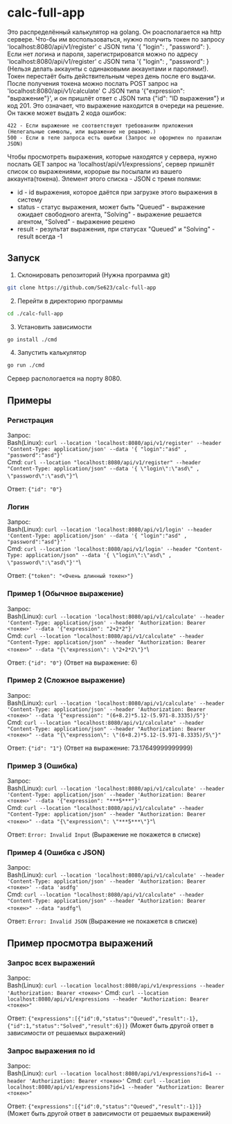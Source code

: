 # calc-full-app

Это распределённый калькулятор на golang. Он роасполагается на http сервере. Что-бы им воспользоваться, нужно получить токен по запросу 'localhost:8080/api/v1/register' с JSON типа '{ "login": , "password": }. Если нет логина и пароля, зарегистрироватся можно по адресу 'localhost:8080/api/v1/register' с JSON типа '{ "login": , "password": } (Нельзя делать аккаунты с одинаковыми аккаунтами и паролями!). Токен перестаёт быть действительным через день после его выдачи. После получения токена можно послать POST запрос на 'localhost:8080/api/v1/calculate' С JSON типа '{"expression": "выражение"}', и он пришлёт ответ с JSON типа {"id": "ID выражения"} и код 201. Это означает, что выражение находится в очереди на решение. Он также может выдать 2 кода ошибок:

    422 - Если выражение не соответствуют требованиям приложения (Нелегальные символы, или выражение не решаемо.)
    500 - Если в теле запроса есть ошибки (Запрос не оформлен по правилам JSON)

Чтобы просмотреть выражения, которые находятся у сервера, нужно послать GET запрос на 'localhost/api/v1/expressions', сервер пришлёт список со выражениями, корорые вы посылали из вашего аккаунта(токена). Элемент этого списка - JSON с тремя полями:
+ id - id выражения, которое даётся при загрузке этого выражения в систему
+ status - статус выражения, может быть "Queued" - выражение ожидает свободного агента, "Solving" - выражение решается агентом, "Solved" - выражение решено
+ result - результат выражения, при статусах "Queued" и "Solving" - result всегда -1


## Запуск

1. Cклонировать репозиторий (Нужна программа git)
```bash
git clone https://github.com/Se623/calc-full-app
```
2. Перейти в директорию программы
```bash
cd ./calc-full-app
```
3. Установить зависимости
```bash
go install ./cmd
```
4. Запустить калькулятор
```bash
go run ./cmd
```

Сервер распологается на порту 8080.

## Примеры

### Регистрация
Запрос:\
Bash(Linux): `curl --location 'localhost:8080/api/v1/register' --header 'Content-Type: application/json' --data '{ "login":"asd" , "password":"asd"}'`\
Cmd: `curl --location "localhost:8080/api/v1/register" --header "Content-Type: application/json" --data '{ \"login\":\"asd\" , \"password\":\"asd\"}"`\

Ответ: `{"id": "0"}` 

### Логин
Запрос:\
Bash(Linux): `curl --location 'localhost:8080/api/v1/login' --header 'Content-Type: application/json' --data '{ "login":"asd" , "password":"asd"}''`\
Cmd: `curl --location 'localhost:8080/api/v1/login' --header "Content-Type: application/json" --data '{ \"login\":\"asd\" , \"password\":\"asd\"}'"`\

Ответ: `{"token": "<Очень длинный токен>"}` 


### Пример 1 (Обычное выражение)
Запрос:\
Bash(Linux): `curl --location 'localhost:8080/api/v1/calculate' --header 'Content-Type: application/json' --header 'Authorization: Bearer <токен>' --data '{"expression": "2+2*2"}'`\
Cmd: `curl --location "localhost:8080/api/v1/calculate" --header "Content-Type: application/json" --header "Authorization: Bearer <токен>" --data "{\"expression\": \"2+2*2\"}"`\

Ответ: `{"id": "0"}` (Ответ на выражение: 6)

### Пример 2 (Сложное выражение)
Запрос:\
Bash(Linux): `curl --location 'localhost:8080/api/v1/calculate' --header 'Content-Type: application/json' --header 'Authorization: Bearer <токен>' --data '{"expression": "(6+8.2)*5.12-(5.971-8.3335)/5"}'`\
Cmd: `curl --location "localhost:8080/api/v1/calculate" --header "Content-Type: application/json" --header "Authorization: Bearer <токен>" --data "{\"expression\": \"(6+8.2)*5.12-(5.971-8.3335)/5\"}"`

Ответ: `{"id": "1"}` (Ответ на выражение: 73.17649999999999)

### Пример 3 (Ошибка)
Запрос:\
Bash(Linux): `curl --location 'localhost:8080/api/v1/calculate' --header 'Content-Type: application/json' --header 'Authorization: Bearer <токен>' --data '{"expression": "***5***"}'`\
Cmd: `curl --location "localhost:8080/api/v1/calculate" --header "Content-Type: application/json" --header "Authorization: Bearer <токен>" --data "{\"expression\": \"***5***\"}"`\

Ответ: `Error: Invalid Input` (Выражение не покажется в списке)

### Пример 4 (Ошибка c JSON)
Запрос:\
Bash(Linux): `curl --location 'localhost:8080/api/v1/calculate' --header 'Content-Type: application/json' --header 'Authorization: Bearer <токен>' --data 'asdfg'`\
Cmd: `curl --location "localhost:8080/api/v1/calculate" --header "Content-Type: application/json" --header "Authorization: Bearer <токен>" --data "asdfg"`\

Ответ: `Error: Invalid JSON` (Выражение не покажется в списке)

## Пример просмотра выражений
### Запрос всех выражений
Запрос:\
Bash(Linux): `curl --location localhost:8080/api/v1/expressions --header 'Authorization: Bearer <токен>'`
Cmd: `curl --location localhost:8080/api/v1/expressions --header "Authorization: Bearer <токен>"`

Ответ: `{"expressions":[{"id":0,"status":"Queued","result":-1},{"id":1,"status":"Solved","result":6}]}` (Может быть другой ответ в зависимости от решаемых выражений)

### Запрос выражения по id
Запрос:\
Bash(Linux): `curl --location localhost:8080/api/v1/expressions?id=1 --header 'Authorization: Bearer <токен>'`
Cmd: `curl --location localhost:8080/api/v1/expressions?id=1 --header "Authorization: Bearer <токен>"`


Ответ: `{"expressions":[{"id":0,"status":"Queued","result":-1}]}` (Может быть другой ответ в зависимости от решаемых выражений)





